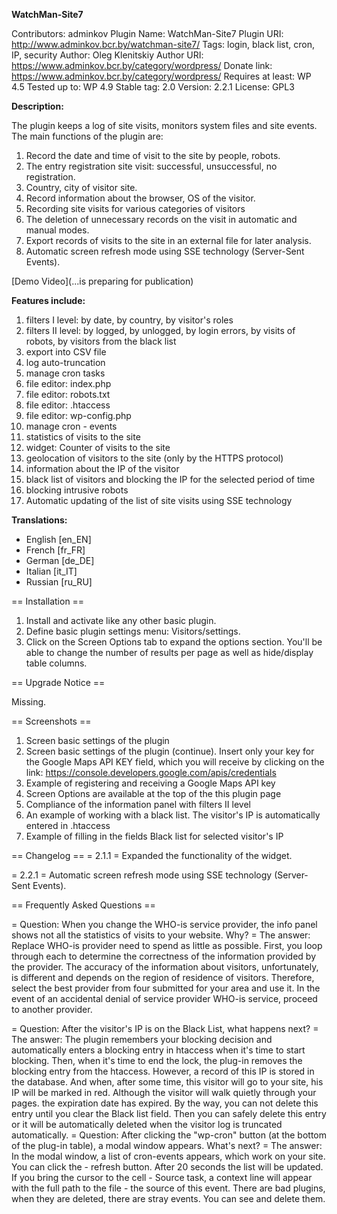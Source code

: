 **WatchMan-Site7**

Contributors: adminkov
Plugin Name: WatchMan-Site7
Plugin URI: http://www.adminkov.bcr.by/watchman-site7/
Tags: login, black list, cron, IP, security
Author: Oleg Klenitskiy
Author URI: 	https://www.adminkov.bcr.by/category/wordpress/
Donate link: https://www.adminkov.bcr.by/category/wordpress/
Requires at least: WP 4.5
Tested up to: WP 4.9
Stable tag: 2.0
Version: 2.2.1
License: GPL3

**Description:**

The plugin keeps a log of site visits, monitors system files and site events. The main functions of the plugin are: 
1. Record the date and time of visit to the site by people, robots. 
2. The entry registration site visit: successful, unsuccessful, no registration. 
3. Country, city  of visitor site. 
4. Record information about the browser, OS of the visitor. 
5. Recording site visits for various categories of visitors 
6. The deletion of unnecessary records on the visit in automatic and manual modes. 
7. Export records of visits to the site in an external file for later analysis.
8. Automatic screen refresh mode using SSE technology (Server-Sent Events).

[Demo Video](...is preparing for publication)

**Features include:**

1. filters I level: by date, by country, by visitor's roles
2. filters II level: by logged, by unlogged, by login errors, by visits of robots, by visitors from the black list
3. export into CSV file
4. log auto-truncation
5. manage cron tasks
6. file editor: index.php
7. file editor: robots.txt
8. file editor: .htaccess
9. file editor: wp-config.php
10. manage cron - events
11. statistics of visits to the site
12. widget: Counter of visits to the site
13. geolocation of visitors to the site (only by the HTTPS protocol)
14. information about the IP of the visitor
15. black list of visitors and blocking the IP for the selected period of time
16. blocking intrusive robots
17. Automatic updating of the list of site visits using SSE technology

**Translations:**

- English [en_EN]
- French  [fr_FR]
- German  [de_DE]
- Italian [it_IT]
- Russian [ru_RU]

== Installation ==

1. Install and activate like any other basic plugin.
2. Define basic plugin settings menu: Visitors/settings. 
3. Click on the Screen Options tab to expand the options section. You'll be able to change the number of results per page as well as hide/display table columns.

== Upgrade Notice ==

Missing.

== Screenshots ==

1. Screen basic settings of the plugin
2. Screen basic settings of the plugin (continue). Insert only your key for the Google Maps API KEY field, which you will receive by clicking on the link: https://console.developers.google.com/apis/credentials
3. Example of registering and receiving a Google Maps API key
4. Screen Options are available at the top of the this plugin page
5. Compliance of the information panel with filters II level
6. An example of working with a black list. The visitor's IP is automatically entered in .htaccess
7. Example of filling in the fields Black list for selected visitor's IP

== Changelog ==
= 2.1.1 =
Expanded the functionality of the widget.

= 2.2.1 =
Automatic screen refresh mode using SSE technology (Server-Sent Events).

== Frequently Asked Questions ==

= Question: When you change the WHO-is service provider, the info panel shows not all the statistics of visits to your website. Why? =
The answer: Replace WHO-is provider need to spend as little as possible. First, you loop through each to determine the correctness of the information provided by the provider. The accuracy of the information about visitors, unfortunately, is different and depends on the region of residence of visitors. Therefore, select the best provider from four submitted for your area and use it. In the event of an accidental denial of service provider WHO-is service, proceed to another provider.

= Question: After the visitor's IP is on the Black List, what happens next? =
The answer: The plugin remembers your blocking decision and automatically enters a blocking entry in htaccess when it's time to start blocking. Then, when it's time to end the lock, the plug-in removes the blocking entry from the htaccess. However, a record of this IP is stored in the database. And when, after some time, this visitor will go to your site, his IP will be marked in red. Although the visitor will walk quietly through your pages. the expiration date has expired. By the way, you can not delete this entry until you clear the Black list field. Then you can safely delete this entry or it will be automatically deleted when the visitor log is truncated automatically.
= Question: After clicking the "wp-cron" button (at the bottom of the plug-in table), a modal window appears. What's next? =
The answer: In the modal window, a list of cron-events appears, which work on your site. You can click the - refresh button. After 20 seconds the list will be updated. If you bring the cursor to the cell - Source task, a context line will appear with the full path to the file - the source of this event. There are bad plugins, when they are deleted, there are stray events. You can see and delete them.
